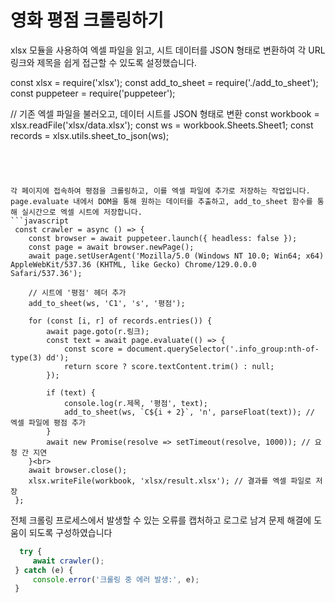 # 영화 평점 크롤링하기

xlsx 모듈을 사용하여 엑셀 파일을 읽고, 시트 데이터를 JSON 형태로 변환하여 각 URL 링크와 제목을 쉽게 접근할 수 있도록 설정했습니다.

const xlsx = require('xlsx'); 
const add_to_sheet = require('./add_to_sheet');
const puppeteer = require('puppeteer');

// 기존 엑셀 파일을 불러오고, 데이터 시트를 JSON 형태로 변환
const workbook = xlsx.readFile('xlsx/data.xlsx');
const ws = workbook.Sheets.Sheet1;
const records = xlsx.utils.sheet_to_json(ws);
```




각 페이지에 접속하여 평점을 크롤링하고, 이를 엑셀 파일에 추가로 저장하는 작업입니다. page.evaluate 내에서 DOM을 통해 원하는 데이터를 추출하고, add_to_sheet 함수를 통해 실시간으로 엑셀 시트에 저장합니다.
```javascript
 const crawler = async () => {
    const browser = await puppeteer.launch({ headless: false });
    const page = await browser.newPage();
    await page.setUserAgent('Mozilla/5.0 (Windows NT 10.0; Win64; x64) AppleWebKit/537.36 (KHTML, like Gecko) Chrome/129.0.0.0 Safari/537.36');

    // 시트에 '평점' 헤더 추가
    add_to_sheet(ws, 'C1', 's', '평점');

    for (const [i, r] of records.entries()) {
        await page.goto(r.링크);
        const text = await page.evaluate(() => {
            const score = document.querySelector('.info_group:nth-of-type(3) dd');
            return score ? score.textContent.trim() : null;
        });
 
        if (text) {
            console.log(r.제목, '평점', text);
            add_to_sheet(ws, `C${i + 2}`, 'n', parseFloat(text)); // 엑셀 파일에 평점 추가
        }
        await new Promise(resolve => setTimeout(resolve, 1000)); // 요청 간 지연
    }<br>
    await browser.close();
    xlsx.writeFile(workbook, 'xlsx/result.xlsx'); // 결과를 엑셀 파일로 저장
 };
```

 
전체 크롤링 프로세스에서 발생할 수 있는 오류를 캡처하고 로그로 남겨 문제 해결에 도움이 되도록 구성하였습니다
```javascript
  try {
     await crawler();
 } catch (e) {
     console.error('크롤링 중 에러 발생:', e);
 }
```


